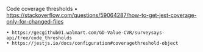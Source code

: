 Code coverage thresholds
	• https://stackoverflow.com/questions/59064287/how-to-get-jest-coverage-only-for-changed-files

	• https://gecgithub01.walmart.com/GD-Value-CVR/surveysays-api/tree/code_thresholds
	• https://jestjs.io/docs/configuration#coveragethreshold-object

